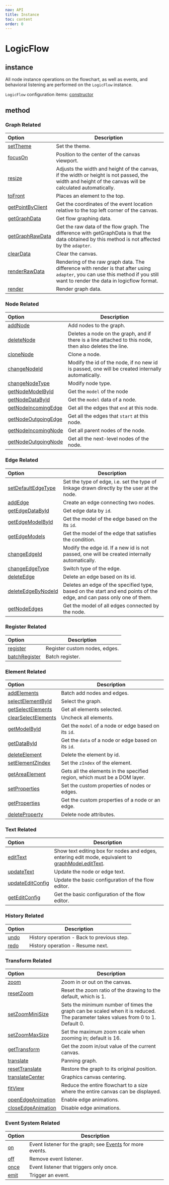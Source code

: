 ```yaml
---
nav: API
title: Instance
toc: content
order: 0
---
```


<style>
table td:first-of-type {
  word-break: normal;
}
</style>

# LogicFlow

## instance

All node instance operations on the flowchart, as well as events, and behavioral listening are performed on the `LogicFlow` instance.

`LogicFlow` configuration items: [constructor](./detail/constructor.en-US.md)

## method

### Graph Related

| Option  | Description               |
|:-----------------------|-------------------------|
| [setTheme](api/theme-api)           | Set the theme.        |
| [focusOn](./detail/index.en-US.md#focuson)           | Position to the center of the canvas viewport.   |
| [resize](./detail/index.en-US.md#resize)             | Adjusts the width and height of the canvas, if the width or height is not passed, the width and height of the canvas will be calculated automatically.     |
| [toFront](./detail/index.en-US.md#tofront)           | Places an element to the top.  |
| [getPointByClient](./detail/index.en-US.md#getpointbyclient)       | Get the coordinates of the event location relative to the top left corner of the canvas.           |
| [getGraphData](./detail/index.en-US.md#getgraphdata) | Get flow graphing data.    |
| [getGraphRawData](./detail/index.en-US.md#getgraphrawdata)         | Get the raw data of the flow graph. The difference with getGraphData is that the data obtained by this method is not affected by the `adapter`. |
| [clearData](./detail/index.en-US.md#cleardata)       | Clear the canvas.      |
| [renderRawData](./detail/index.en-US.md#renderrawdata)             | Rendering of the raw graph data. The difference with render is that after using `adapter`, you can use this method if you still want to render the data in logicflow format.  |
| [render](./detail/index.en-US.md#render)             | Render graph data.     |

### Node Related

| Option  | Description               |
|:-----------------------|-------------------------|
| [addNode](./detail/index.en-US.md#addnode)           | Add nodes to the graph.     |
| [deleteNode](./detail/index.en-US.md#deletenode)     | Deletes a node on the graph, and if there is a line attached to this node, then also deletes the line. |
| [cloneNode](./detail/index.en-US.md#clonenode)       | Clone a node.        |
| [changeNodeId](./detail/index.en-US.md#changenodeid) | Modify the id of the node, if no new id is passed, one will be created internally automatically.             |
| [changeNodeType](./detail/index.en-US.md#changenodetype)           | Modify node type.      |
| [getNodeModelById](./detail/index.en-US.md#getnodemodelbyid)       | Get the `model` of the node |
| [getNodeDataById](./detail/index.en-US.md#getnodedatabyid)         | Get the `model` data of a node. |
| [getNodeIncomingEdge](./detail/index.en-US.md#getnodeincomingedge) | Get all the edges that `end` at this node.|
| [getNodeOutgoingEdge](./detail/index.en-US.md#getnodeoutgoingedge) | Get all the edges that `start` at this node. |
| [getNodeIncomingNode](./detail/index.en-US.md#getnodeincomingnode) | Get all parent nodes of the node. |
| [getNodeOutgoingNode](./detail/index.en-US.md#getnodeoutgoingnode) | Get all the next-level nodes of the node. |

### Edge Related

| Option  | Description               |
|:-----------------------|-------------------------|
| [setDefaultEdgeType](./detail/index.en-US.md#setdefaultedgetype)   | Set the type of edge, i.e. set the type of linkage drawn directly by the user at the node.|
| [addEdge](./detail/index.en-US.md#addedge)           | Create an edge connecting two nodes.  |
| [getEdgeDataById](./detail/index.en-US.md#getedgedatabyid)         | Get edge data by `id`. |
| [getEdgeModelById](./detail/index.en-US.md#getedgemodelbyid)       | Get the model of the edge based on the its `id`.        |
| [getEdgeModels](./detail/index.en-US.md#getedgemodels)             | Get the model of the edge that satisfies the condition. |
| [changeEdgeId](./detail/index.en-US.md#changeedgeid) | Modify the edge id. If a new id is not passed, one will be created internally automatically.            |
| [changeEdgeType](./detail/index.en-US.md#changeedgetype)           | Switch type of the edge.      |
| [deleteEdge](./detail/index.en-US.md#deleteedge)     | Delete an edge based on its id.  |
| [deleteEdgeByNodeId](./detail/index.en-US.md#deleteedgebynodeid)   | Deletes an edge of the specified type, based on the start and end points of the edge, and can pass only one of them.       |
| [getNodeEdges](./detail/index.en-US.md#getnodeedges) | Get the model of all edges connected by the node.          |

### Register Related

| Option  | Description               |
|:----------------------|-------------------------|
| [register](./detail/index.en-US.md#register) | Register custom nodes, edges. |
| [batchRegister](./detail/index.en-US.md#batchregister) | Batch register.        |

### Element Related

| Option  | Description               |
|:-----------------------|-------------------------|
| [addElements](./detail/index.en-US.md#addelements)   | Batch add nodes and edges.    |
| [selectElementById](./detail/index.en-US.md#selectelementbyid)     | Select the graph.       |
| [getSelectElements](./detail/index.en-US.md#getselectelements)     | Get all elements selected.   |
| [clearSelectElements](./detail/index.en-US.md#clearselectelements) | Uncheck all elements. |
| [getModelById](./detail/index.en-US.md#getmodelbyid) | Get the `model` of a node or edge based on its `id`.   |
| [getDataById](./detail/index.en-US.md#getdatabyid)   | Get the `data` of a node or edge based on its `id`.      |
| [deleteElement](./detail/index.en-US.md#deleteelement)             | Delete the element by id.      |
| [setElementZIndex](./detail/index.en-US.md#setelementzindex)       | Set the `zIndex` of the element.|
| [getAreaElement](./detail/index.en-US.md#getareaelement)           | Gets all the elements in the specified region, which must be a DOM layer.  |
| [setProperties](./detail/index.en-US.md#setproperties)             | Set the custom properties of nodes or edges. |
| [getProperties](./detail/index.en-US.md#getproperties)             | Get the custom properties of a node or an edge. |
| [deleteProperty](./detail/index.en-US.md#deleteproperty) | Delete node attributes.  |

### Text Related

| Option  | Description               |
|:-----------------------|-------------------------|
| [editText](./detail/index.en-US.md#edittext)            | Show text editing box for nodes and edges, entering edit mode, equivalent to [graphModel.editText](api/graph-model-api#edittext).      |
| [updateText](./detail/index.en-US.md#updatetext)     | Update the node or edge text.  |
| [updateEditConfig](./detail/index.en-US.md#updateeditconfig)       | Update the basic configuration of the flow editor.  |
| [getEditConfig](./detail/index.en-US.md#geteditconfig)             | Get the basic configuration of the flow editor.  |

### History Related

| Option  | Description               |
|:-----------------------|-------------------------|
| [undo](./detail/index.en-US.md#undo) | History operation - Back to previous step.|
| [redo](./detail/index.en-US.md#redo) | History operation - Resume next.|

### Transform Related

| Option  | Description               |
|:-----------------------|-------------------------|
| [zoom](./detail/index.en-US.md#zoom) | Zoom in or out on the canvas.      |
| [resetZoom](./detail/index.en-US.md#resetzoom)       | Reset the zoom ratio of the drawing to the default, which is 1.          |
| [setZoomMiniSize](./detail/index.en-US.md#setzoomminisize)         | Sets the minimum number of times the graph can be scaled when it is reduced. The parameter takes values from 0 to 1. Default 0.       |
| [setZoomMaxSize](./detail/index.en-US.md#setzoommaxsize)           | Set the maximum zoom scale when zooming in; default is 16.     |
| [getTransform](./detail/index.en-US.md#gettransform) | Get the zoom in/out value of the current canvas.|
| [translate](./detail/index.en-US.md#translate)       | Panning graph.         |
| [resetTranslate](./detail/index.en-US.md#resettranslate)           | Restore the graph to its original position.  |
| [translateCenter](./detail/index.en-US.md#translatecenter)         | Graphics canvas centering.    |
| [fitView](./detail/index.en-US.md#fitview)           | Reduce the entire flowchart to a size where the entire canvas can be displayed.            |
| [openEdgeAnimation](./detail/index.en-US.md#openedgeanimation)     | Enable edge animations.   |
| [closeEdgeAnimation](./detail/index.en-US.md#closeedgeanimation)   | Disable edge animations.  |

### Event System Related

| Option  | Description               |
|:-----------------------|-------------------------|
| [on](./detail/index.en-US.md#on)     | Event listener for the graph; see [Events](api/event-center-api) for more events.    |
| [off](./detail/index.en-US.md#off)   | Remove event listener.      |
| [once](./detail/index.en-US.md#once) | Event listener that triggers only once.      |
| [emit](./detail/index.en-US.md#emit) | Trigger an event.        |

